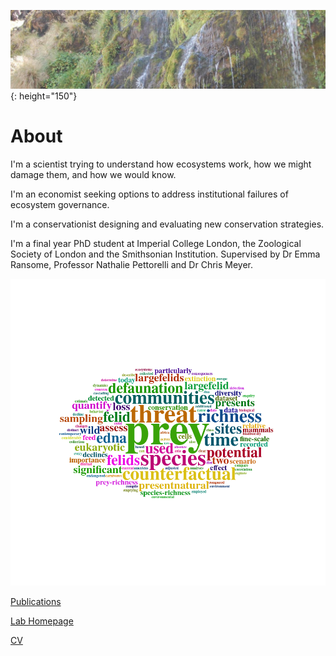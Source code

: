 ![headImage](/assets/headImage.jpeg){: height="150"}

# About
I'm a scientist trying to understand how ecosystems work, how we might damage them, and how we would know.

I'm an economist seeking options to address institutional failures of ecosystem governance. 

I'm a conservationist designing and evaluating new conservation strategies.

I'm a final year PhD student at Imperial College London, the Zoological Society of London and the Smithsonian Institution. Supervised by Dr Emma Ransome, Professor Nathalie Pettorelli and Dr Chris Meyer.

![wordCloud](/assets/wordcloud.png)

[Publications](https://scholar.google.com/citations?hl=en&user=Z4Tl1S4AAAAJ)

[Lab Homepage](https://ransomelab.science/?page_id=12)

[CV](https://www.linkedin.com/in/jakewilliamsoxford)
